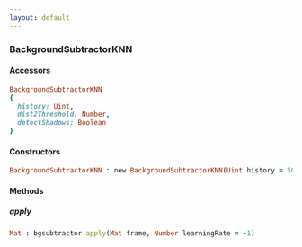 ```yaml
---
layout: default
---
```


###  BackgroundSubtractorKNN

####  Accessors
``` ruby
BackgroundSubtractorKNN
{
  history: Uint,
  dist2Threshold: Number,
  detectShadows: Boolean
}
```

<a name="constructors"></a>

####  Constructors
``` ruby
BackgroundSubtractorKNN : new BackgroundSubtractorKNN(Uint history = 500, Number varThreshold = 400, Boolean detectShadows = true)
```

####  Methods

<a name="apply"></a>

#####  apply
``` ruby
Mat : bgsubtractor.apply(Mat frame, Number learningRate = -1)
```